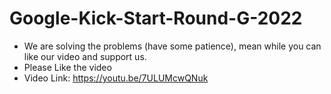 # Google-Kick-Start-Round-G-2022
* We are solving the problems (have some patience), mean while you can like our video and support us. 
* Please Like the video
* Video Link: https://youtu.be/7ULUMcwQNuk
